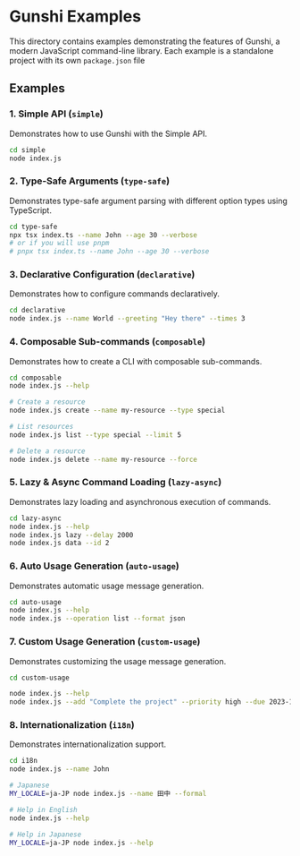 # Gunshi Examples

This directory contains examples demonstrating the features of Gunshi, a modern JavaScript command-line library.
Each example is a standalone project with its own `package.json` file

## Examples

### 1. Simple API (`simple`)

Demonstrates how to use Gunshi with the Simple API.

```sh
cd simple
node index.js
```

### 2. Type-Safe Arguments (`type-safe`)

Demonstrates type-safe argument parsing with different option types using TypeScript.

```sh
cd type-safe
npx tsx index.ts --name John --age 30 --verbose
# or if you will use pnpm
# pnpx tsx index.ts --name John --age 30 --verbose
```

### 3. Declarative Configuration (`declarative`)

Demonstrates how to configure commands declaratively.

```sh
cd declarative
node index.js --name World --greeting "Hey there" --times 3
```

### 4. Composable Sub-commands (`composable`)

Demonstrates how to create a CLI with composable sub-commands.

```sh
cd composable
node index.js --help

# Create a resource
node index.js create --name my-resource --type special

# List resources
node index.js list --type special --limit 5

# Delete a resource
node index.js delete --name my-resource --force
```

### 5. Lazy & Async Command Loading (`lazy-async`)

Demonstrates lazy loading and asynchronous execution of commands.

```sh
cd lazy-async
node index.js --help
node index.js lazy --delay 2000
node index.js data --id 2
```

### 6. Auto Usage Generation (`auto-usage`)

Demonstrates automatic usage message generation.

```sh
cd auto-usage
node index.js --help
node index.js --operation list --format json
```

### 7. Custom Usage Generation (`custom-usage`)

Demonstrates customizing the usage message generation.

```sh
cd custom-usage

node index.js --help
node index.js --add "Complete the project" --priority high --due 2023-12-31
```

### 8. Internationalization (`i18n`)

Demonstrates internationalization support.

```sh
cd i18n
node index.js --name John

# Japanese
MY_LOCALE=ja-JP node index.js --name 田中 --formal

# Help in English
node index.js --help

# Help in Japanese
MY_LOCALE=ja-JP node index.js --help
```
